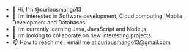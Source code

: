 - 👋 Hi, I’m @curiousmango13
- 👀 I’m interested in Software development, Cloud computing, Mobile Development and Databases 
- 🌱 I’m currently learning Java, JavaScript and Node.js
- 💞️ I’m looking to collaborate on new interesting projects
- 📫 How to reach me : email me at curiousmango13@gmail.com 

<!---
curiousmango13/curiousmango13 is a ✨ special ✨ repository because its `README.md` (this file) appears on your GitHub profile.
You can click the Preview link to take a look at your changes.
--->
